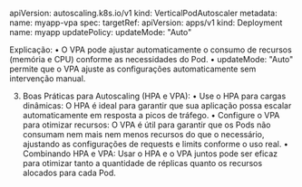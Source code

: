 apiVersion: autoscaling.k8s.io/v1
kind: VerticalPodAutoscaler
metadata:
  name: myapp-vpa
spec:
  targetRef:
    apiVersion: apps/v1
    kind: Deployment
    name: myapp
  updatePolicy:
    updateMode: "Auto"

Explicação:
	•	O VPA pode ajustar automaticamente o consumo de recursos (memória e CPU) conforme as necessidades do Pod.
	•	updateMode: "Auto" permite que o VPA ajuste as configurações automaticamente sem intervenção manual.

3. Boas Práticas para Autoscaling (HPA e VPA):
	•	Use o HPA para cargas dinâmicas: O HPA é ideal para garantir que sua aplicação possa escalar automaticamente em resposta a picos de tráfego.
	•	Configure o VPA para otimizar recursos: O VPA é útil para garantir que os Pods não consumam nem mais nem menos recursos do que o necessário, ajustando as configurações de requests e limits conforme o uso real.
	•	Combinando HPA e VPA: Usar o HPA e o VPA juntos pode ser eficaz para otimizar tanto a quantidade de réplicas quanto os recursos alocados para cada Pod.